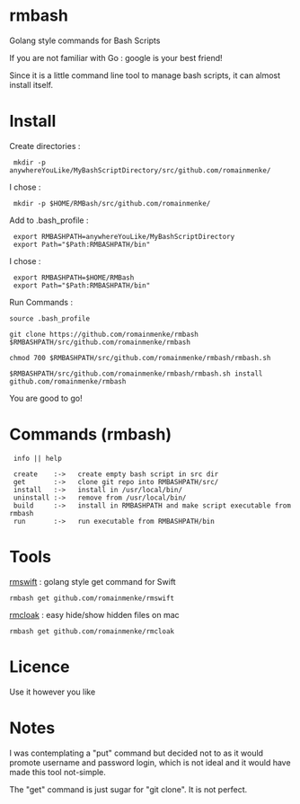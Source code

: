 # rmbash
Golang style commands for Bash Scripts

If you are not familiar with Go : google is your best friend!


Since it is a little command line tool to manage bash scripts, it can almost install itself.

# Install

Create directories :
```
 mkdir -p anywhereYouLike/MyBashScriptDirectory/src/github.com/romainmenke/
```

I chose : 
```
 mkdir -p $HOME/RMBash/src/github.com/romainmenke/
```
 
Add to .bash_profile :
```
 export RMBASHPATH=anywhereYouLike/MyBashScriptDirectory
 export Path="$Path:RMBASHPATH/bin"
```

I chose : 
```
 export RMBASHPATH=$HOME/RMBash
 export Path="$Path:RMBASHPATH/bin"
```

Run Commands :
```
source .bash_profile

git clone https://github.com/romainmenke/rmbash $RMBASHPATH/src/github.com/romainmenke/rmbash

chmod 700 $RMBASHPATH/src/github.com/romainmenke/rmbash/rmbash.sh

$RMBASHPATH/src/github.com/romainmenke/rmbash/rmbash.sh install github.com/romainmenke/rmbash

```

You are good to go!


# Commands (rmbash)
```
 info || help 

 create    :->   create empty bash script in src dir
 get       :->   clone git repo into RMBASHPATH/src/
 install   :->   install in /usr/local/bin/
 uninstall :->   remove from /usr/local/bin/
 build     :->   install in RMBASHPATH and make script executable from rmbash
 run       :->   run executable from RMBASHPATH/bin
```

# Tools

[rmswift](https://github.com/romainmenke/rmswift) : golang style get command for Swift
```
rmbash get github.com/romainmenke/rmswift
```

[rmcloak](https://github.com/romainmenke/rmcloak) : easy hide/show hidden files on mac
```
rmbash get github.com/romainmenke/rmcloak
```

# Licence

Use it however you like

# Notes

I was contemplating a "put" command but decided not to as it would promote username and password login, which is not ideal and it would have made this tool not-simple. 

The "get" command is just sugar for "git clone". It is not perfect.
